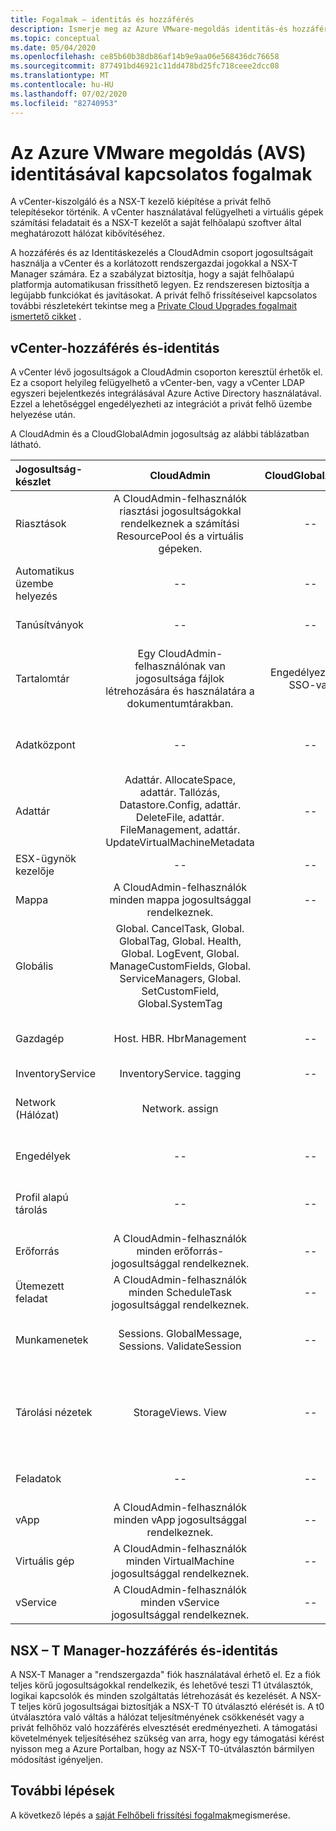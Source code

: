 ```yaml
---
title: Fogalmak – identitás és hozzáférés
description: Ismerje meg az Azure VMware-megoldás identitás-és hozzáférési fogalmait (AVS)
ms.topic: conceptual
ms.date: 05/04/2020
ms.openlocfilehash: ce85b60b38db86af14b9e9aa06e568436dc76658
ms.sourcegitcommit: 877491bd46921c11dd478bd25fc718ceee2dcc08
ms.translationtype: MT
ms.contentlocale: hu-HU
ms.lasthandoff: 07/02/2020
ms.locfileid: "82740953"
---
```

# <a name="azure-vmware-solution-avs-identity-concepts"></a>Az Azure VMware megoldás (AVS) identitásával kapcsolatos fogalmak

A vCenter-kiszolgáló és a NSX-T kezelő kiépítése a privát felhő telepítésekor történik. A vCenter használatával felügyelheti a virtuális gépek számítási feladatait és a NSX-T kezelőt a saját felhőalapú szoftver által meghatározott hálózat kibővítéséhez.

A hozzáférés és az Identitáskezelés a CloudAdmin csoport jogosultságait használja a vCenter és a korlátozott rendszergazdai jogokkal a NSX-T Manager számára. Ez a szabályzat biztosítja, hogy a saját felhőalapú platformja automatikusan frissíthető legyen. Ez rendszeresen biztosítja a legújabb funkciókat és javításokat. A privát felhő frissítéseivel kapcsolatos további részletekért tekintse meg a [Private Cloud Upgrades fogalmait ismertető cikket][concepts-upgrades] .

## <a name="vcenter-access-and-identity"></a>vCenter-hozzáférés és-identitás

A vCenter lévő jogosultságok a CloudAdmin csoporton keresztül érhetők el. Ez a csoport helyileg felügyelhető a vCenter-ben, vagy a vCenter LDAP egyszeri bejelentkezés integrálásával Azure Active Directory használatával. Ezzel a lehetőséggel engedélyezheti az integrációt a privát felhő üzembe helyezése után.

A CloudAdmin és a CloudGlobalAdmin jogosultság az alábbi táblázatban látható.

|  Jogosultság-készlet           | CloudAdmin | CloudGlobalAdmin | Megjegyzés |
| :---                     |    :---:   |       :---:      |   :--:  |
|  Riasztások                  | A CloudAdmin-felhasználók riasztási jogosultságokkal rendelkeznek a számítási ResourcePool és a virtuális gépeken.     |          --        |  -- |
|  Automatikus üzembe helyezés             |  --  |        --        |  A Microsoft üzemelteti a gazdagépek felügyeletét.  |
|  Tanúsítványok            |  --  |        --       |  A Microsoft végzi a Tanúsítványkezelőt.  |
|  Tartalomtár         | Egy CloudAdmin-felhasználónak van jogosultsága fájlok létrehozására és használatára a dokumentumtárakban.    |         Engedélyezve az SSO-val.         |  A Microsoft a tartalmi könyvtárban lévő fájlokat a ESXi-gazdagépek számára terjeszti.  |
|  Adatközpont              |  --  |        --          |  A Microsoft az összes adatközpont-műveletet elvégzi.  |
|  Adattár               | Adattár. AllocateSpace, adattár. Tallózás, Datastore.Config, adattár. DeleteFile, adattár. FileManagement, adattár. UpdateVirtualMachineMetadata     |    --    |   -- |
|  ESX-ügynök kezelője       |  --  |         --       |  A Microsoft minden műveletet elvégez.  |
|  Mappa                  |  A CloudAdmin-felhasználók minden mappa jogosultsággal rendelkeznek.     |  --  |  --  |
|  Globális                  |  Global. CancelTask, Global. GlobalTag, Global. Health, Global. LogEvent, Global. ManageCustomFields, Global. ServiceManagers, Global. SetCustomField, Global.SystemTag         |                  |    |
|  Gazdagép                    |  Host. HBR. HbrManagement      |        --          |  A Microsoft minden más gazdagép-műveletet hajt végre.  |
|  InventoryService        |  InventoryService. tagging      |        --          |  --  |
|  Network (Hálózat)                 |  Network. assign    |                  |  A Microsoft minden más hálózati műveletet hajt végre.  |
|  Engedélyek             |  --  |        --       |  A Microsoft minden engedély műveletet végez.  |
|  Profil alapú tárolás  |  --  |        --       |  A Microsoft minden profillal kapcsolatos műveletet végez.  |
|  Erőforrás                |  A CloudAdmin-felhasználók minden erőforrás-jogosultsággal rendelkeznek.        |      --       | --   |
|  Ütemezett feladat          |  A CloudAdmin-felhasználók minden ScheduleTask jogosultsággal rendelkeznek.   |   --   | -- |
|  Munkamenetek                |  Sessions. GlobalMessage, Sessions. ValidateSession      |   --   |  A Microsoft minden más munkamenet-műveletet hajt végre.  |
|  Tárolási nézetek           |  StorageViews. View   |        --          |  A Microsoft az összes többi tárolási nézeti műveletet (szolgáltatás konfigurálása) végzi.  |
|  Feladatok                   |  --  |  --   |  A Microsoft kezeli a feladatokat kezelő bővítményeket.  |
|  vApp                    |  A CloudAdmin-felhasználók minden vApp jogosultsággal rendelkeznek.  |  --  |  --  |
|  Virtuális gép         |  A CloudAdmin-felhasználók minden VirtualMachine jogosultsággal rendelkeznek.  |  --  |  --  |
|  vService                |  A CloudAdmin-felhasználók minden vService jogosultsággal rendelkeznek.  |  --  |  --  |

## <a name="nsx-t-manager-access-and-identity"></a>NSX – T Manager-hozzáférés és-identitás

A NSX-T Manager a "rendszergazda" fiók használatával érhető el. Ez a fiók teljes körű jogosultságokkal rendelkezik, és lehetővé teszi T1 útválasztók, logikai kapcsolók és minden szolgáltatás létrehozását és kezelését. A NSX-T teljes körű jogosultságai biztosítják a NSX-T T0 útválasztó elérését is. A t0 útválasztóra való váltás a hálózat teljesítményének csökkenését vagy a privát felhőhöz való hozzáférés elvesztését eredményezheti. A támogatási követelmények teljesítéséhez szükség van arra, hogy egy támogatási kérést nyisson meg a Azure Portalban, hogy az NSX-T T0-útválasztón bármilyen módosítást igényeljen.
  
## <a name="next-steps"></a>További lépések

A következő lépés a [saját Felhőbeli frissítési fogalmak][concepts-upgrades]megismerése.

<!-- LINKS - external -->

<!-- LINKS - internal -->
[concepts-upgrades]: ./concepts-upgrades.md
